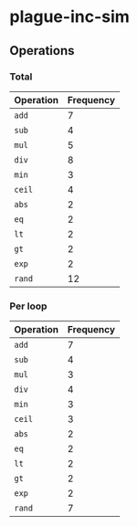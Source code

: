 # plague-inc-sim

## Operations

### Total

|Operation  |Frequency  |
|-----------|-----------|
|`add`      |7          |
|`sub`      |4          |
|`mul`      |5          |
|`div`      |8          |
|`min`      |3          |
|`ceil`     |4          |
|`abs`      |2          |
|`eq`       |2          |
|`lt`       |2          |
|`gt`       |2          |
|`exp`      |2          |
|`rand`     |12         |

### Per loop

|Operation  |Frequency  |
|-----------|-----------|
|`add`      |7          |
|`sub`      |4          |
|`mul`      |3          |
|`div`      |4          |
|`min`      |3          |
|`ceil`     |3          |
|`abs`      |2          |
|`eq`       |2          |
|`lt`       |2          |
|`gt`       |2          |
|`exp`      |2          |
|`rand`     |7          |
